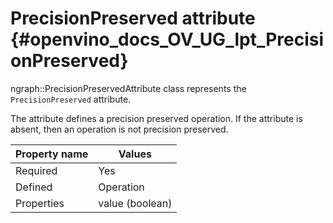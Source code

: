 # PrecisionPreserved attribute {#openvino_docs_OV_UG_lpt_PrecisionPreserved}

ngraph::PrecisionPreservedAttribute class represents the `PrecisionPreserved` attribute.

The attribute defines a precision preserved operation. If the attribute is absent, then an operation is not precision preserved. 

| Property name | Values                                       |
|---------------|----------------------------------------------|
| Required      | Yes                                          |
| Defined       | Operation                                    |
| Properties    | value (boolean)                              |